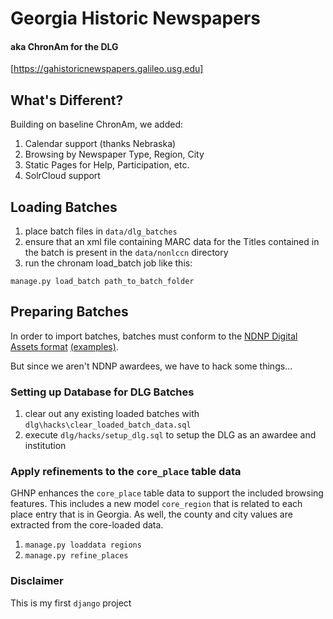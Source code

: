 # Georgia Historic Newspapers
#### aka ChronAm for the DLG

[https://gahistoricnewspapers.galileo.usg.edu]

## What's Different?

Building on baseline ChronAm, we added:
1. Calendar support (thanks Nebraska)
2. Browsing by Newspaper Type, Region, City
3. Static Pages for Help, Participation, etc.
4. SolrCloud support

## Loading Batches

1. place batch files in `data/dlg_batches`
2. ensure that an xml file containing MARC data for the Titles contained in the batch is present in the `data/nonlccn` directory
3. run the chronam load_batch job like this:

`manage.py load_batch path_to_batch_folder`

## Preparing Batches

In order to import batches, batches must conform to the [NDNP Digital Assets format](http://www.loc.gov/ndnp/guidelines/examples.html) [(examples)](http://chroniclingamerica.loc.gov/data/batches/).

But since we aren't NDNP awardees, we have to hack some things...

### Setting up Database for DLG Batches

1. clear out any existing loaded batches with `dlg\hacks\clear_loaded_batch_data.sql`
2. execute `dlg/hacks/setup_dlg.sql` to setup the DLG as an awardee and institution

### Apply refinements to the `core_place` table data

GHNP enhances the `core_place` table data to support the included
browsing features. This includes a new model `core_region` that is related to
each place entry that is in Georgia. As well, the county and city values
are extracted from the core-loaded data.

1. `manage.py loaddata regions`
2. `manage.py refine_places`

### Disclaimer

This is my first `django` project